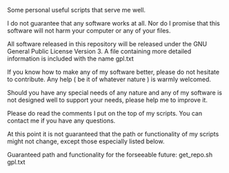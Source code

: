 Some personal useful scripts that serve me well. 

I do not guarantee that any software works at all. Nor do I promise 
that this software will not harm your computer or any of your files.

All software released in this repository will be released under the
GNU General Public License Version 3. A file containing more detailed information
is included with the name gpl.txt 

If you know how to make any of my software better, please do not hesitate to contribute.
Any help ( be it of whatever nature ) is warmly welcomed.

Should you have any special needs of any nature and any of my software is not designed 
well to support your needs, please help me to improve it.

Please do read the comments I put on the top of my scripts. You can contact me
if you have any questions.

At this point it is not guaranteed that the path or functionality of my scripts
might not change, except those especially listed below.

Guaranteed path and functionality for the forseeable future:
get_repo.sh
gpl.txt
